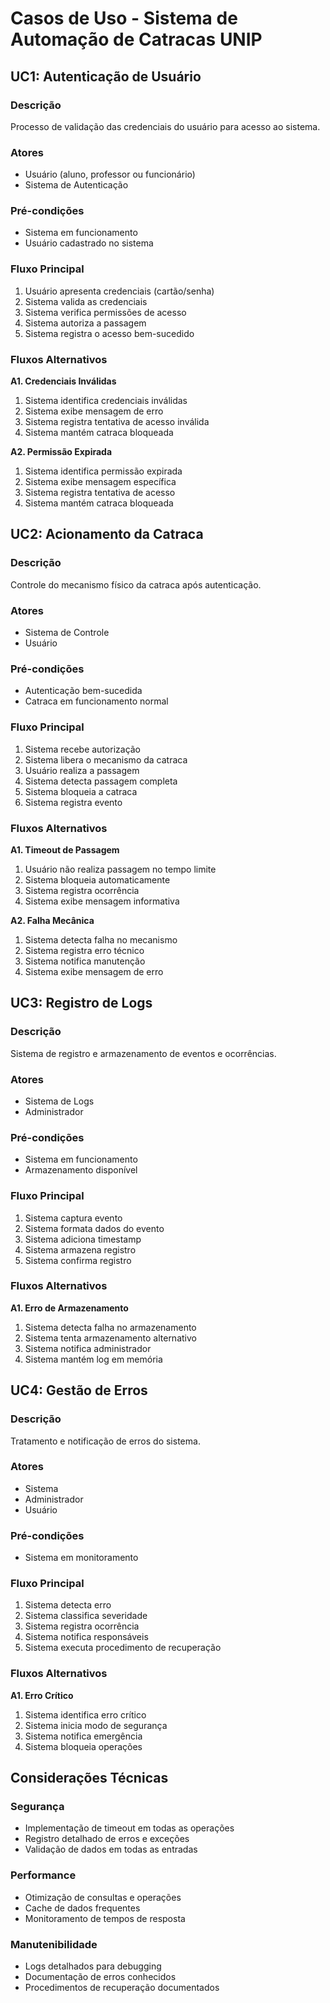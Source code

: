 # Casos de Uso - Sistema de Automação de Catracas UNIP

## UC1: Autenticação de Usuário

### Descrição
Processo de validação das credenciais do usuário para acesso ao sistema.

### Atores
- Usuário (aluno, professor ou funcionário)
- Sistema de Autenticação

### Pré-condições
- Sistema em funcionamento
- Usuário cadastrado no sistema

### Fluxo Principal
1. Usuário apresenta credenciais (cartão/senha)
2. Sistema valida as credenciais
3. Sistema verifica permissões de acesso
4. Sistema autoriza a passagem
5. Sistema registra o acesso bem-sucedido

### Fluxos Alternativos
**A1. Credenciais Inválidas**
1. Sistema identifica credenciais inválidas
2. Sistema exibe mensagem de erro
3. Sistema registra tentativa de acesso inválida
4. Sistema mantém catraca bloqueada

**A2. Permissão Expirada**
1. Sistema identifica permissão expirada
2. Sistema exibe mensagem específica
3. Sistema registra tentativa de acesso
4. Sistema mantém catraca bloqueada

## UC2: Acionamento da Catraca

### Descrição
Controle do mecanismo físico da catraca após autenticação.

### Atores
- Sistema de Controle
- Usuário

### Pré-condições
- Autenticação bem-sucedida
- Catraca em funcionamento normal

### Fluxo Principal
1. Sistema recebe autorização
2. Sistema libera o mecanismo da catraca
3. Usuário realiza a passagem
4. Sistema detecta passagem completa
5. Sistema bloqueia a catraca
6. Sistema registra evento

### Fluxos Alternativos
**A1. Timeout de Passagem**
1. Usuário não realiza passagem no tempo limite
2. Sistema bloqueia automaticamente
3. Sistema registra ocorrência
4. Sistema exibe mensagem informativa

**A2. Falha Mecânica**
1. Sistema detecta falha no mecanismo
2. Sistema registra erro técnico
3. Sistema notifica manutenção
4. Sistema exibe mensagem de erro

## UC3: Registro de Logs

### Descrição
Sistema de registro e armazenamento de eventos e ocorrências.

### Atores
- Sistema de Logs
- Administrador

### Pré-condições
- Sistema em funcionamento
- Armazenamento disponível

### Fluxo Principal
1. Sistema captura evento
2. Sistema formata dados do evento
3. Sistema adiciona timestamp
4. Sistema armazena registro
5. Sistema confirma registro

### Fluxos Alternativos
**A1. Erro de Armazenamento**
1. Sistema detecta falha no armazenamento
2. Sistema tenta armazenamento alternativo
3. Sistema notifica administrador
4. Sistema mantém log em memória

## UC4: Gestão de Erros

### Descrição
Tratamento e notificação de erros do sistema.

### Atores
- Sistema
- Administrador
- Usuário

### Pré-condições
- Sistema em monitoramento

### Fluxo Principal
1. Sistema detecta erro
2. Sistema classifica severidade
3. Sistema registra ocorrência
4. Sistema notifica responsáveis
5. Sistema executa procedimento de recuperação

### Fluxos Alternativos
**A1. Erro Crítico**
1. Sistema identifica erro crítico
2. Sistema inicia modo de segurança
3. Sistema notifica emergência
4. Sistema bloqueia operações

## Considerações Técnicas

### Segurança
- Implementação de timeout em todas as operações
- Registro detalhado de erros e exceções
- Validação de dados em todas as entradas

### Performance
- Otimização de consultas e operações
- Cache de dados frequentes
- Monitoramento de tempos de resposta

### Manutenibilidade
- Logs detalhados para debugging
- Documentação de erros conhecidos
- Procedimentos de recuperação documentados